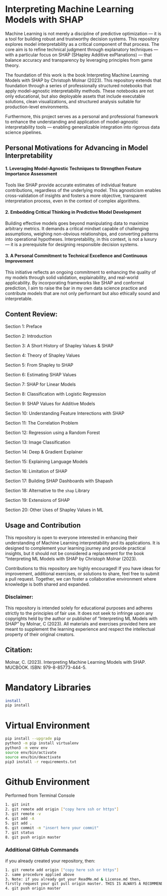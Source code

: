 # Interpreting Machine Learning Models with SHAP

Machine Learning is not merely a discipline of predictive optimization — it is a tool for building robust and trustworthy decision systems. This repository explores model interpretability as a critical component of that process. The core aim is to refine technical judgment through explanatory techniques — with a particular focus on SHAP (SHapley Additive exPlanations) — that balance accuracy and transparency by leveraging principles from game theory.

The foundation of this work is the book Interpreting Machine Learning Models with SHAP by Christoph Molnar (2023). This repository extends that foundation through a series of professionally structured notebooks that apply model-agnostic interpretability methods. These notebooks are not only educational, but also deployable assets that include executable solutions, clean visualizations, and structured analysis suitable for production-level environments.

Furthermore, this project serves as a personal and professional framework to enhance the understanding and application of model-agnostic interpretability tools — enabling generalizable integration into rigorous data science pipelines.


## Personal Motivations for Advancing in Model Interpretability

#### 1.	Leveraging Model-Agnostic Techniques to Strengthen Feature Importance Assessment
Tools like SHAP provide accurate estimates of individual feature contributions, regardless of the underlying model. This agnosticism enables cross-validation of insights and fosters a more objective, transparent interpretation process, even in the context of complex algorithms.

#### 2.	Embedding Critical Thinking in Predictive Model Development
Building effective models goes beyond manipulating data to maximize arbitrary metrics. It demands a critical mindset capable of challenging assumptions, weighing non-obvious relationships, and converting patterns into operational hypotheses. Interpretability, in this context, is not a luxury — it is a prerequisite for designing responsible decision systems.

#### 3.	A Personal Commitment to Technical Excellence and Continuous Improvement
This initiative reflects an ongoing commitment to enhancing the quality of my models through solid validation, explainability, and real-world applicability. By incorporating frameworks like SHAP and conformal prediction, I aim to raise the bar in my own data science practice and contribute models that are not only performant but also ethically sound and interpretable.

## Content Review:

Section 1:  Preface

Section 2: Introduction

Section 3: A Short History of Shapley Values & SHAP

Section 4: Theory of Shapley Values

Section 5: From Shapley to SHAP

Section 6: Estimating SHAP Values

Section 7: SHAP for Linear Models

Section 8: Classification with Logistic Regression

Section 9: SHAP Values for Additive Models

Section 10: Understanding Feature Interections with SHAP

Section 11: The Correlation Problem

Section 12: Regression using a Random Forest

Section 13: Image Classification

Section 14: Deep & Gradient Explainer

Section 15: Explaining Language Models

Section 16: Limitation of SHAP

Section 17: Building SHAP Dashboards with Shapash

Section 18: Alternative to the `shap` Library

Section 19: Extensions of SHAP

Section 20: Other Uses of Shapley Values in ML

## Usage and Contribution

This repository is open to everyone interested in enhancing their understanding of Machine Learning interpretability and its applications. It is designed to complement your learning journey and provide practical insights, but it should not be considered a replacement for the book “Interpreting ML Models with SHAP by Christoph Molnar (2023).

Contributions to this repository are highly encouraged! If you have ideas for improvement, additional exercises, or solutions to share, feel free to submit a pull request. Together, we can foster a collaborative environment where knowledge is both shared and expanded.

### Disclaimer:
This repository is intended solely for educational purposes and adheres strictly to the principles of fair use. It does not seek to infringe upon any copyrights held by the author or publisher of “Interpreting ML Models with SHAP” by Molnar, C (2023). All materials and exercises provided here are meant to supplement the learning experience and respect the intellectual property of their original creators.

## Citation:
Molnar, C. (2023). Interpreting Machine Learning Models with SHAP. MUCBOOK. ISBN: 979-8-85773-444-5.

# Mandatory Libraries

```sh
install 
pip install 
```

# Virtual Environment
```sh
pip install --upgrade pip
python3 -m pip install virtualenv
python3 -m venv env
source env/bin/activate
source env/bin/deactivate
pip3 install -r requirements.txt
```

# Github Environment

Performed from Terminal Console
```sh
1. git init
2. git remote add origin ["copy here ssh or https"]
3. git remote -v
4. git add -A
5. git add .
6. git commit -m "insert here your commit"
7. git status
8. git push origin master
```

### Additional GitHub Commands
if you already created your repository, then:
```sh
1. git remote add origin ["copy here ssh or https"] 
2. same procedure applied above
3. Note: if you already got your ReadMe.md & License.md then,
firstly request your git pull origin master. THIS IS ALWAYS A RECOMMENDED PRACTICE.
4. git push origin master
```
